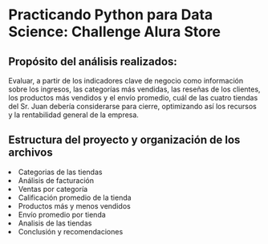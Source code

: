<h1>Practicando Python para Data Science: Challenge Alura Store</h1>
<h2>Propósito del análisis realizados:</h2> 
<p>Evaluar, a partir de los indicadores clave de negocio como información sobre los ingresos, las categorías más vendidas, las reseñas de los clientes, los productos más vendidos y el envío promedio, cuál de las cuatro tiendas del Sr. Juan debería considerarse para cierre, optimizando así los recursos y la rentabilidad general de la empresa.</p>
<h2>Estructura del proyecto y organización de los archivos</h2> 
<li>Categorias de las tiendas</li>
<li>Análisis de facturación</li>
<li>Ventas por categoría</li>
<li>Calificación promedio de la tienda</li>
<li>Productos más y menos vendidos</li>
<li>Envío promedio por tienda</li>
<li>Analisis de las tiendas</li>
<li>Conclusión y recomendaciones</li>
